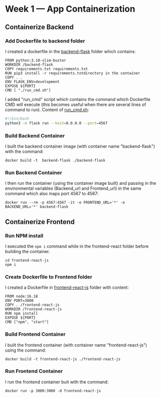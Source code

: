 # Week 1 — App Containerization

## Containerize Backend

### Add Dockerfile to backend folder
I created a dockerfile in the [backend-flask](backend-flask/Dockerfile) folder which contains:

```
FROM python:3.10-slim-buster
WORKDIR /backend-flask
COPY requirements.txt requirements.txt
RUN pip3 install -r requirements.txtdirectory in the container
COPY . .
ENV FLASK_ENV=development
EXPOSE ${PORT}
CMD [ "./run_cmd.sh"]
```

I added "run_cmd" script which contains the command which Dockerfile CMD will execute (this becomes useful when there are several lines of command to run).
Content of [run_cmd.sh](backend-flask/run_cmd.sh):

```sh
#!/bin/bash
python3 -m flask run --host=0.0.0.0 --port=4567
```

### Build Backend Container
I built the backend container image (with container name "backend-flask") with the command:

```
docker build -t  backend-flask ./backend-flask
```
### Run Backend Container
I then run the container (using the container image built) and passing in the environmental variables (Backend_url and Frontend_url) in the same command which also maps port 4567 to 4567:

```
docker run --rm -p 4567:4567 -it -e FRONTEND_URL='*' -e BACKEND_URL='*' backend-flask
```


## Containerize Frontend

### Run NPM install
I executed the ` npm i ` command while in the frontend-react folder before building the container.

```
cd frontend-react-js
npm i
```

### Create Dockerfile to Frontend folder
I created a Dockerfile in [frontend-react-js](frontend-react-js/Dockerfile) folder with content:

```
FROM node:16.18
ENV PORT=3000
COPY . /frontend-react-js
WORKDIR /frontend-react-js
RUN npm install
EXPOSE ${PORT}
CMD ["npm", "start"]
```

### Build Frontend Container
I built the frontend container (with container name "frontend-react-js") using the command:

```
docker build -t frontend-react-js ./frontend-react-js
```

### Run Frontend Container
I run the frontend container buit with the command:

```
docker run -p 3000:3000 -d frontend-react-js
```
